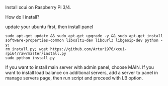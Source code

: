 Install xcui on Raspberry Pi 3/4.

How do I install?

update your ubuntu first, then install panel

    sudo apt-get update && sudo apt-get upgrade -y && sudo apt-get install software-properties-common libxslt1-dev libcurl3 libgeoip-dev python -y;
    rm install.py; wget https://github.com/Artur1976/xcui-rpi64/raw/master/install.py
    sudo python install.py

If you want to install main server with admin panel, choose MAIN.
If you want to install load balance on additional servers, add a server to panel in manage servers page, then run script and proceed with LB option.
